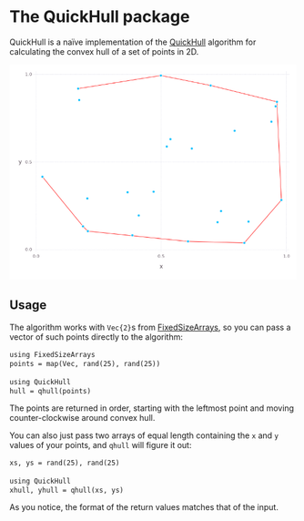 # The QuickHull package

QuickHull is a naïve implementation of the
[QuickHull](https://en.wikipedia.org/wiki/Quickhull) algorithm for calculating
the convex hull of a set of points in 2D.

![foo](figures/sample-25.png)

## Usage

The algorithm works with `Vec{2}`s from
[FixedSizeArrays](https://github.com/SimonDanisch/FixedSizeArrays.jl), so you
can pass a vector of such points directly to the algorithm:

```@example
using FixedSizeArrays
points = map(Vec, rand(25), rand(25))

using QuickHull
hull = qhull(points)
```

The points are returned in order, starting with the leftmost point and moving
counter-clockwise around convex hull.

You can also just pass two arrays of equal length containing the ``x``
and ``y`` values of your points, and `qhull` will figure it out:

```@example
xs, ys = rand(25), rand(25)

using QuickHull
xhull, yhull = qhull(xs, ys)
```

As you notice, the format of the return values matches that of the input.
